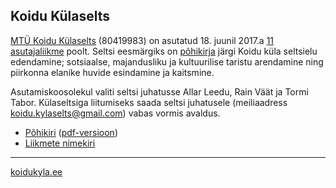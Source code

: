 ## Koidu Külaselts

[MTÜ Koidu Külaselts](https://ariregister.rik.ee/ettevotja?lang=est&id=9000188404) (80419983) on asutatud 18. juunil 2017.a [11 asutajaliikme](/selts/liikmed.md) poolt. Seltsi eesmärgiks on [põhikirja](/selts/pohikiri_80419983_689415.pdf) järgi Koidu küla seltsielu edendamine; sotsiaalse, majandusliku ja kultuurilise taristu arendamine ning piirkonna elanike huvide esindamine ja kaitsmine.

Asutamiskoosolekul valiti seltsi juhatusse Allar Leedu, Rain Väät ja Tormi Tabor. Külaseltsiga liitumiseks saada seltsi juhatusele (meiliaadress koidu.kylaselts@gmail.com) vabas vormis avaldus.

- [Põhikiri](pohikiri.md) ([pdf-versioon](pohikiri_80419983_689415.pdf))
- [Liikmete nimekiri](liikmed.md)

---
[koidukyla.ee](http://koidukyla.ee/)

